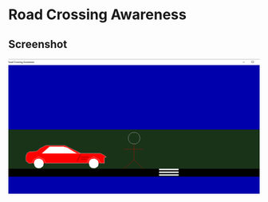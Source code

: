 # Road Crossing Awareness

## Screenshot

<img src="../images/road_crossing_awareness.png" alt="Road Crossing Awareness">